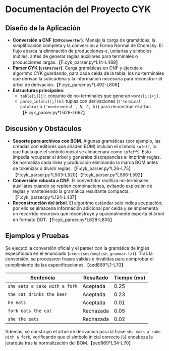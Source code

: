 # Documentación del Proyecto CYK

## Diseño de la Aplicación

- **Conversión a CNF (`CNFConverter`)**. Maneja la carga de gramáticas, la simplificación completa y la conversión a Forma Normal de Chomsky. El flujo abarca la eliminación de producciones-ε, unitarias y símbolos inútiles, antes de generar reglas auxiliares para terminales o producciones largas.【F:cyk_parser.py†L14-L489】
- **Parser CYK (`CYKParser`)**. Carga gramáticas en CNF y ejecuta el algoritmo CYK guardando, para cada celda de la tabla, los no-terminales que derivan la subcadena y la información necesaria para reconstruir el árbol de derivación.【F:cyk_parser.py†L492-L806】
- **Estructuras principales**:
  - `table[i][j]`: conjunto de no-terminales que generan `words[i:i+j]`.
  - `parse_info[i][j][A]`: tuplas con derivaciones (`('terminal', palabra)` o `('nonterminal', B, C, k)`) para reconstruir el árbol.【F:cyk_parser.py†L628-L697】

## Discusión y Obstáculos

- **Soporte para archivos con BOM**. Algunas gramáticas (por ejemplo, las creadas con editores que añaden BOM) incluían el símbolo `\ufeff`, lo que hacía que el símbolo inicial se almacenara como `\ufeffS`. Esto impedía recuperar el árbol y generaba discrepancias al imprimir reglas. Se normaliza cada línea y producción eliminando la marca BOM antes de tokenizar o dividir reglas.【F:cyk_parser.py†L26-L75】【F:cyk_parser.py†L503-L520】【F:cyk_parser.py†L566-L592】
- **Conversión robusta a CNF**. El convertidor reutiliza no-terminales auxiliares cuando se repiten combinaciones, evitando explosión de reglas y manteniendo la gramática resultante compacta.【F:cyk_parser.py†L124-L437】
- **Reconstrucción del árbol**. El algoritmo estándar solo indica aceptación; por ello se almacena información adicional por celda y se implementa un recorrido recursivo que reconstruye y opcionalmente exporta el árbol en formato DOT.【F:cyk_parser.py†L628-L805】

## Ejemplos y Pruebas

Se ejecutó la conversión oficial y el parser con la gramática de inglés especificada en el enunciado (`exercises/english_grammar.txt`). Tras la conversión, se procesaron frases válidas e inválidas para comprobar el cumplimiento de las especificaciones.【eed869†L1-L70】

| Sentencia                            | Resultado | Tiempo (ms) |
|-------------------------------------|-----------|-------------|
| `she eats a cake with a fork`       | Aceptada  | 0.25        |
| `the cat drinks the beer`           | Aceptada  | 0.23        |
| `he eats`                           | Aceptada  | 0.01        |
| `fork eats the cat`                 | Rechazada | 0.05        |
| `she the eats`                      | Rechazada | 0.02        |

Además, se construyó el árbol de derivación para la frase `she eats a cake with a fork`, verificando que el símbolo inicial correcto (`S`) encabeza la jerarquía tras la normalización del BOM.【eed869†L34-L70】
